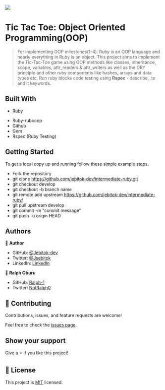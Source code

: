 ![](https://img.shields.io/badge/Microverse-blueviolet)

# Tic Tac Toe: Object Oriented Programming(OOP)

> For implementing OOP milestones(1-4).
> Ruby is an OOP language and nearly everything in Ruby is an object. This project aims to implement the Tic-Tac-Toe game using OOP methods like classes, inheritance, scope, variables, attr_readers & attr_writers as well as the DRY principle and other ruby components like hashes, arrays and data types etc.
> Run ruby blocks code testing using **Rspec** - describe, .to and it keywords.

<!-- ![screenshot](./app_screenshot.png) -->

## Built With

- Ruby
<!-- - Frameworks -->
- Ruby-rubocop
- Github
- Gem
- Rspec (Ruby Testing)

<!-- ## Live Demo -->

<!-- [Live Demo Link](https://livedemo.com) -->

## Getting Started

To get a local copy up and running follow these simple example steps.

- Fork the repository
- git clone https://github.com/jebitok-dev/intermediate-ruby.git
- git checkout develop
- git checkout -b branch name
- git remote add upstream https://github.com/jebitok-dev/intermediate-ruby/
- git pull upstream develop
- git commit -m "commit message"
- git push -u origin HEAD

<!-- ### Prerequisites

### Setup

### Install

### Usage

### Run tests

### Deployment -->

## Authors

👤 **Author**

- GitHub: [@Jebitok-dev](https://github.com/jebitok-dev)
- Twitter: [@Jsebitok](https://twitter.com/jsebitok)
- LinkedIn: [LinkedIn](https://linkedin.com/in/sharon-jebitok/)

👤 **Ralph Oburu**

- GitHub: [Ralph-1](https://github.com/Ralph-1)
- Twitter: [NotRalph0](https://twitter.com/NotRalph0)

## 🤝 Contributing

Contributions, issues, and feature requests are welcome!

Feel free to check the [issues page](https://github.com/jebitok-dev/intermediate-ruby/issues).

## Show your support

Give a ⭐️ if you like this project!

<!-- ## Acknowledgments

- Hat tip to anyone whose code was used
- Inspiration
- etc -->

## 📝 License

This project is [MIT](https://mit-license.org/) licensed.
